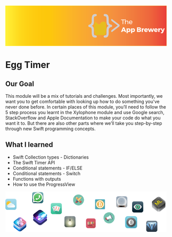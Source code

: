 ![App Brewery Banner](Documentation/AppBreweryBanner.png)

# Egg Timer

## Our Goal

This module will be a mix of tutorials and challenges. Most importantly, we want you to get comfortable with looking up how to do something you've never done before. In certain places of this module, you’ll need to follow the 5 step process you learnt in the Xylophone module and use Google search, StackOverflow and Apple Documentation to make your code do what you want it to. But there are also other parts where we’ll take you step-by-step through new Swift programming concepts. 


## What I learned

* Swift Collection types - Dictionaries
* The Swift Timer API
* Conditional statements - IF/ELSE
* Conditional statements - Switch
* Functions with outputs
* How to use the ProgressView




![End Banner](Documentation/readme-end-banner.png)

